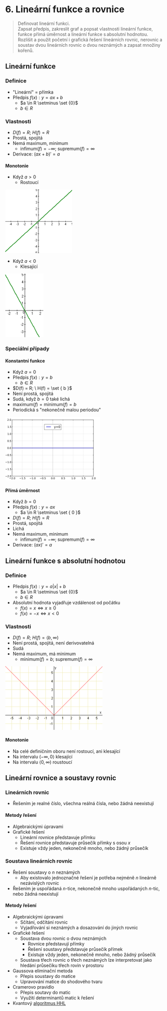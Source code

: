 # 6. Lineární funkce a rovnice

> Definovat lineární funkci. \
> Zapsat předpis, zakreslit graf a popsat vlastnosti lineární funkce, funkce přímá úměrnost a lineární funkce s absolutní hodnotou. \
> Rozlišit a použít početní i grafická řešení lineárních rovnic, nerovnic a soustav dvou lineárních rovnic o dvou neznámých a zapsat množiny kořenů.

## Lineární funkce

### Definice

- "Lineární" = přímka
- Předpis $f(x): y = a x + b$
  - $a \in R \setminus \set {0}$
  - $b \in R$

### Vlastnosti

- $D(f) = R; \ H(f) = R$
- Prostá, spojitá
- Nemá maximum, minimum
  - $\text{infimum}(f) = -\infty; \ \text{supremum}(f) = \infty$
- Derivace: $(ax + b)' = a$

#### Monotonie

- Když $a > 0$
  - Rostoucí

![Rostoucí lineární funkce](./linearni_rostouci.png)

- Když $a < 0$
  - Klesající

![Klesající lineární funkce](./linearni_klesajici.png)

### Speciální případy

#### Konstantní funkce

- Když $a = 0$
- Předpis $f(x): y = b$
  - $b \in R$
- $D(f) = R; \ H(f) = \set { b }$
- Není prostá, spojitá
- Sudá, když $b = 0$ také lichá
- $\text{maximum}(f) = \text{minimum}(f) = b$
- Periodická s "nekonečně malou periodou"

![Konstantní funkce](./konstantni_funkce.png)

#### Přímá úměrnost

- Když $b = 0$
- Předpis $f(x): y = ax$
  - $a \in R \setminus \set { 0 }$
- $D(f) = R; \ H(f) = R$
- Prostá, spojitá
- Lichá
- Nemá maximum, minimum
  - $\text{infimum}(f) = -\infty; \ \text{supremum}(f) = \infty$
- Derivace: $(ax)' = a$

## Lineární funkce s absolutní hodnotou

### Definice

- Předpis $f(x): y = a |x| + b$
  - $a \in R \setminus \set {0}$
  - $b \in R$
- Absolutní hodnota vyjadřuje vzdálenost od počátku
  - $f(x) = x \iff x \ge 0$
  - $f(x) = -x \iff x < 0$

### Vlastnosti

- $D(f) = R; \ H(f) = \langle b, \infty)$
- Není prostá, spojitá, není derivovatelná
- Sudá
- Nemá maximum, má minimum
  - $\text{minimum}(f) = b; \ \text{supremum}(f) = \infty$

![Lineární funkce s absolutní hodnotou](./absolutni_funkce.png)

#### Monotonie

- Na celé definičním oboru není rostoucí, ani klesající
- Na intervalu $(-\infty, 0 \rangle$ klesající
- Na intervalu $\langle 0, \infty)$ roustoucí

## Lineární rovnice a soustavy rovnic

### Lineárních rovnic

- Řešením je realné číslo, všechna reálná čísla, nebo žádná neexistují

#### Metody řešení

- Algebraickými úpravami
- Grafické řešení
  - Lineární rovnice představuje přímku
  - Řešení rovnice představuje průsečík přímky s osou $x$
  - Existuje vždy jeden, nekonečně mnoho, nebo žádný průsečík

### Soustava lineárních rovnic

- Řešení soustavy o $n$ neznámých
  - Aby existovalo jednoznačné řešení je potřeba nejméně $n$ lineárně nezávislých rovnic
- Řešením je uspořádaná $n$-tice, nekonečně mnoho uspořádaných $n$-tic, nebo žádná neexistují

#### Metody řešení

- Algebraickými úpravami
  - Sčítání, odčítání rovnic
  - Vyjadřování si neznámých a dosazování do jiných rovnic
- Grafické řešení
  - Soustava dvou rovnic o dvou neznámých
    - Rovnice představují přímky
    - Řešení soustavy představuje průsečík přímek
    - Existuje vždy jeden, nekonečně mnoho, nebo žádný průsečík
  - Soustava třech rovnic o třech neznámých lze interpretovat jako hledání průsečíku třech rovin v prostoru
- Gaussova eliminační metoda
  - Přepis soustavy do matice
  - Upravování matice do shodového tvaru
- Cramerovo pravidlo
  - Přepis soutavy do matic
  - Využití determinantů matic k řešení
- Kvantový [algoritmus HHL](https://en.wikipedia.org/wiki/HHL_algorithm)
